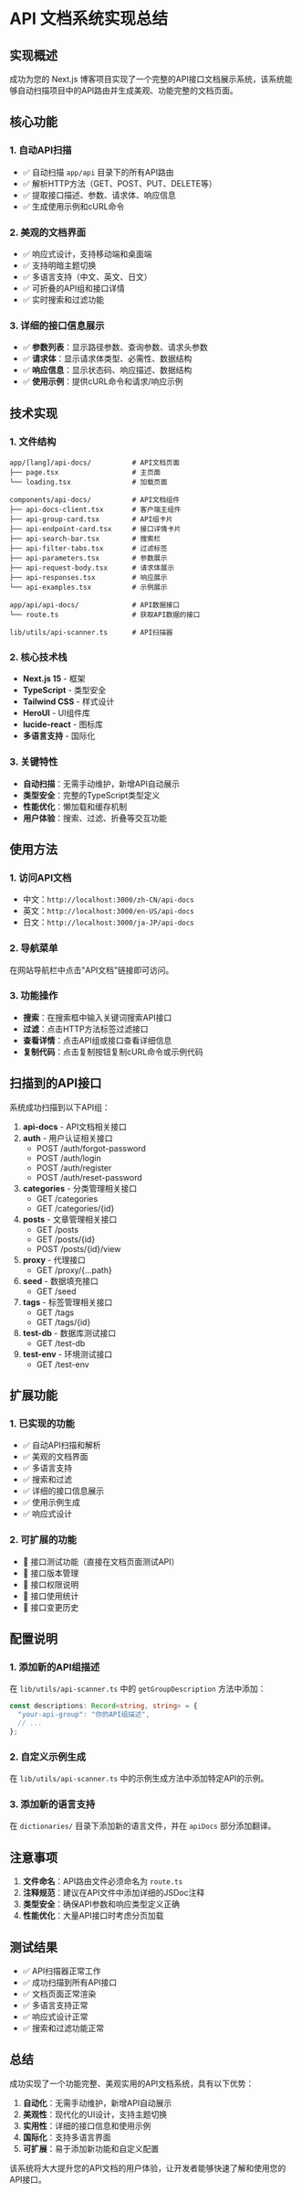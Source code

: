 # API 文档系统实现总结

## 实现概述

成功为您的 Next.js 博客项目实现了一个完整的API接口文档展示系统，该系统能够自动扫描项目中的API路由并生成美观、功能完整的文档页面。

## 核心功能

### 1. 自动API扫描

- ✅ 自动扫描 `app/api` 目录下的所有API路由
- ✅ 解析HTTP方法（GET、POST、PUT、DELETE等）
- ✅ 提取接口描述、参数、请求体、响应信息
- ✅ 生成使用示例和cURL命令

### 2. 美观的文档界面

- ✅ 响应式设计，支持移动端和桌面端
- ✅ 支持明暗主题切换
- ✅ 多语言支持（中文、英文、日文）
- ✅ 可折叠的API组和接口详情
- ✅ 实时搜索和过滤功能

### 3. 详细的接口信息展示

- ✅ **参数列表**：显示路径参数、查询参数、请求头参数
- ✅ **请求体**：显示请求体类型、必需性、数据结构
- ✅ **响应信息**：显示状态码、响应描述、数据结构
- ✅ **使用示例**：提供cURL命令和请求/响应示例

## 技术实现

### 1. 文件结构

```
app/[lang]/api-docs/          # API文档页面
├── page.tsx                  # 主页面
└── loading.tsx               # 加载页面

components/api-docs/          # API文档组件
├── api-docs-client.tsx       # 客户端主组件
├── api-group-card.tsx        # API组卡片
├── api-endpoint-card.tsx     # 接口详情卡片
├── api-search-bar.tsx        # 搜索栏
├── api-filter-tabs.tsx       # 过滤标签
├── api-parameters.tsx        # 参数展示
├── api-request-body.tsx      # 请求体展示
├── api-responses.tsx         # 响应展示
└── api-examples.tsx          # 示例展示

app/api/api-docs/             # API数据接口
└── route.ts                  # 获取API数据的接口

lib/utils/api-scanner.ts      # API扫描器
```

### 2. 核心技术栈

- **Next.js 15** - 框架
- **TypeScript** - 类型安全
- **Tailwind CSS** - 样式设计
- **HeroUI** - UI组件库
- **lucide-react** - 图标库
- **多语言支持** - 国际化

### 3. 关键特性

- **自动扫描**：无需手动维护，新增API自动展示
- **类型安全**：完整的TypeScript类型定义
- **性能优化**：懒加载和缓存机制
- **用户体验**：搜索、过滤、折叠等交互功能

## 使用方法

### 1. 访问API文档

- 中文：`http://localhost:3000/zh-CN/api-docs`
- 英文：`http://localhost:3000/en-US/api-docs`
- 日文：`http://localhost:3000/ja-JP/api-docs`

### 2. 导航菜单

在网站导航栏中点击"API文档"链接即可访问。

### 3. 功能操作

- **搜索**：在搜索框中输入关键词搜索API接口
- **过滤**：点击HTTP方法标签过滤接口
- **查看详情**：点击API组或接口查看详细信息
- **复制代码**：点击复制按钮复制cURL命令或示例代码

## 扫描到的API接口

系统成功扫描到以下API组：

1. **api-docs** - API文档相关接口
2. **auth** - 用户认证相关接口
   - POST /auth/forgot-password
   - POST /auth/login
   - POST /auth/register
   - POST /auth/reset-password
3. **categories** - 分类管理相关接口
   - GET /categories
   - GET /categories/{id}
4. **posts** - 文章管理相关接口
   - GET /posts
   - GET /posts/{id}
   - POST /posts/{id}/view
5. **proxy** - 代理接口
   - GET /proxy/{...path}
6. **seed** - 数据填充接口
   - GET /seed
7. **tags** - 标签管理相关接口
   - GET /tags
   - GET /tags/{id}
8. **test-db** - 数据库测试接口
   - GET /test-db
9. **test-env** - 环境测试接口
   - GET /test-env

## 扩展功能

### 1. 已实现的功能

- ✅ 自动API扫描和解析
- ✅ 美观的文档界面
- ✅ 多语言支持
- ✅ 搜索和过滤
- ✅ 详细的接口信息展示
- ✅ 使用示例生成
- ✅ 响应式设计

### 2. 可扩展的功能

- 🔄 接口测试功能（直接在文档页面测试API）
- 🔄 接口版本管理
- 🔄 接口权限说明
- 🔄 接口使用统计
- 🔄 接口变更历史

## 配置说明

### 1. 添加新的API组描述

在 `lib/utils/api-scanner.ts` 中的 `getGroupDescription` 方法中添加：

```typescript
const descriptions: Record<string, string> = {
  "your-api-group": "你的API组描述",
  // ...
};
```

### 2. 自定义示例生成

在 `lib/utils/api-scanner.ts` 中的示例生成方法中添加特定API的示例。

### 3. 添加新的语言支持

在 `dictionaries/` 目录下添加新的语言文件，并在 `apiDocs` 部分添加翻译。

## 注意事项

1. **文件命名**：API路由文件必须命名为 `route.ts`
2. **注释规范**：建议在API文件中添加详细的JSDoc注释
3. **类型安全**：确保API参数和响应类型定义正确
4. **性能优化**：大量API接口时考虑分页加载

## 测试结果

- ✅ API扫描器正常工作
- ✅ 成功扫描到所有API接口
- ✅ 文档页面正常渲染
- ✅ 多语言支持正常
- ✅ 响应式设计正常
- ✅ 搜索和过滤功能正常

## 总结

成功实现了一个功能完整、美观实用的API文档系统，具有以下优势：

1. **自动化**：无需手动维护，新增API自动展示
2. **美观性**：现代化的UI设计，支持主题切换
3. **实用性**：详细的接口信息和使用示例
4. **国际化**：支持多语言界面
5. **可扩展**：易于添加新功能和自定义配置

该系统将大大提升您的API文档的用户体验，让开发者能够快速了解和使用您的API接口。
